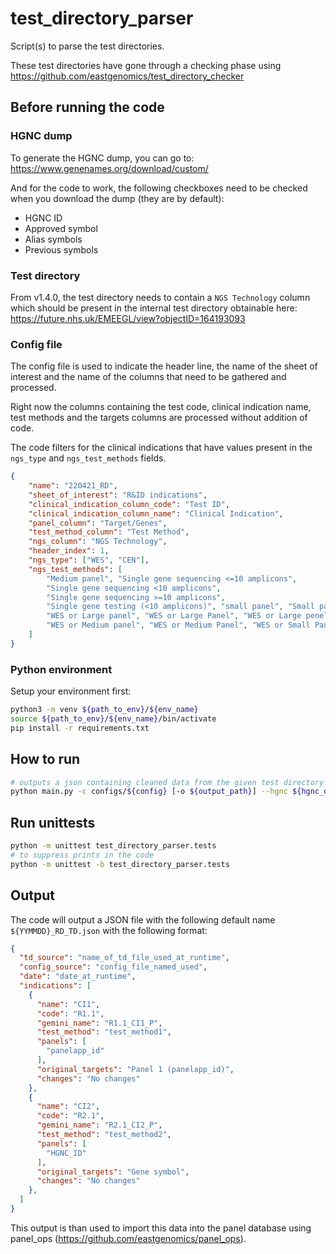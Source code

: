 # test_directory_parser
Script(s) to parse the test directories.

These test directories have gone through a checking phase using https://github.com/eastgenomics/test_directory_checker

## Before running the code

### HGNC dump

To generate the HGNC dump, you can go to: https://www.genenames.org/download/custom/

And for the code to work, the following checkboxes need to be checked when you download the dump (they are by default):

- HGNC ID
- Approved symbol
- Alias symbols
- Previous symbols

### Test directory

From v1.4.0, the test directory needs to contain a `NGS Technology` column which should be present in the internal test directory obtainable here: https://future.nhs.uk/EMEEGL/view?objectID=164193093

### Config file

The config file is used to indicate the header line, the name of the sheet of interest and the name of the columns that need to be gathered and processed.

Right now the columns containing the test code, clinical indication name, test methods and the targets columns are processed without addition of code.

The code filters for the clinical indications that have values present in the `ngs_type` and `ngs_test_methods` fields.

```json
{
    "name": "220421_RD",
    "sheet_of_interest": "R&ID indications",
    "clinical_indication_column_code": "Test ID",
    "clinical_indication_column_name": "Clinical Indication",
    "panel_column": "Target/Genes",
    "test_method_column": "Test Method",
    "ngs_column": "NGS Technology",
    "header_index": 1,
    "ngs_type": ["WES", "CEN"],
    "ngs_test_methods": [
        "Medium panel", "Single gene sequencing <=10 amplicons",
        "Single gene sequencing <10 amplicons",
        "Single gene sequencing >=10 amplicons",
        "Single gene testing (<10 amplicons)", "small panel", "Small panel",
        "WES or Large panel", "WES or Large Panel", "WES or Large penel",
        "WES or Medium panel", "WES or Medium Panel", "WES or Small Panel", "WGS"
    ]
}
```

### Python environment

Setup your environment first:

```bash
python3 -m venv ${path_to_env}/${env_name}
source ${path_to_env}/${env_name}/bin/activate
pip install -r requirements.txt
```

## How to run

```bash
# outputs a json containing cleaned data from the given test directory
python main.py -c configs/${config} [-o ${output_path}] --hgnc ${hgnc_dump.txt} rare_disease ${test_directory.xlsx} 
```

## Run unittests

```bash
python -m unittest test_directory_parser.tests
# to suppress prints in the code
python -m unittest -b test_directory_parser.tests
```

## Output

The code will output a JSON file with the following default name `${YYMMDD}_RD_TD.json` with the following format:

```json
{
  "td_source": "name_of_td_file_used_at_runtime",
  "config_source": "config_file_named_used",
  "date": "date_at_runtime",
  "indications": [
    {
      "name": "CI1",
      "code": "R1.1",
      "gemini_name": "R1.1_CI1_P",
      "test_method": "test_method1",
      "panels": [
        "panelapp_id"
      ],
      "original_targets": "Panel 1 (panelapp_id)",
      "changes": "No changes"
    },
    {
      "name": "CI2",
      "code": "R2.1",
      "gemini_name": "R2.1_CI2_P",
      "test_method": "test_method2",
      "panels": [
        "HGNC_ID"
      ],
      "original_targets": "Gene symbol",
      "changes": "No changes"
    },
  ]
}
```

This output is than used to import this data into the panel database using panel_ops (https://github.com/eastgenomics/panel_ops).
